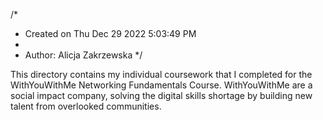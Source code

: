 /*
 * Created on Thu Dec 29 2022 5:03:49 PM
 *
 * Author: Alicja Zakrzewska
 */

 This directory contains my individual coursework that I completed for the WithYouWithMe Networking Fundamentals Course. WithYouWithMe are a social impact company, solving the digital skills shortage by building new talent from overlooked communities.

 